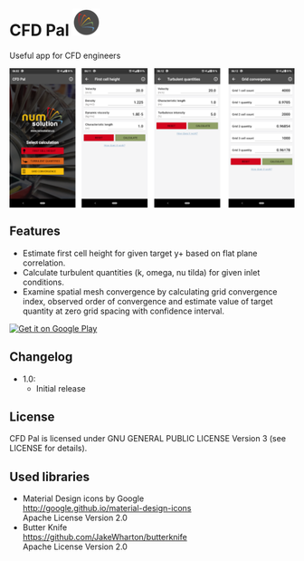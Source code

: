 # CFD Pal ![](app/src/main/res/mipmap-mdpi/ic_launcher_round.png)
Useful app for CFD engineers

<img align="left" width="700" src="graphics/feature.png"/>
<br clear="all">

## Features
* Estimate first cell height for given target y+ based on flat plane correlation.
* Calculate turbulent quantities (k, omega, nu tilda) for given inlet conditions.
* Examine spatial mesh convergence by calculating grid convergence index, observed order of convergence and estimate value of target quantity at zero grid spacing with confidence interval.

<a href="https://play.google.com/store/apps/details?id=cz.numsolution.cfdpal" target="_blank">
<img src="https://play.google.com/intl/en_us/badges/static/images/badges/en_badge_web_generic.png" alt="Get it on Google Play" height="80"/></a>

## Changelog
* 1.0:
  * Initial release

## License
CFD Pal is licensed under GNU GENERAL PUBLIC LICENSE Version 3 (see LICENSE for details).

## Used libraries
* Material Design icons by Google  
  http://google.github.io/material-design-icons  
  Apache License Version 2.0
* Butter Knife  
  https://github.com/JakeWharton/butterknife  
  Apache License Version 2.0  
